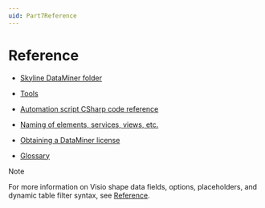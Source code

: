 ```yaml
---
uid: Part7Reference
---
```


# Reference

- [Skyline DataMiner folder](../part_7/SkylineDataminerFolder/SkylineDataminerFolder.md#skyline-dataminer-folder)

- [Tools](../part_7/DataminerTools/DataminerTools.md#tools)

- [Automation script CSharp code reference](../part_7/CsharpReference/CsharpReference.md#automation-script-csharp-code-reference)

- [Naming of elements, services, views, etc.](../part_7/NamingConventions/NamingConventions.md#naming-of-elements-services-views-etc)

- [Obtaining a DataMiner license](../part_7/DataminerLicenses/DataminerLicenses.md#obtaining-a-dataminer-license)

- [Glossary](../part_7/glossary/glossary.md)

> [!NOTE]
> For more information on Visio shape data fields, options, placeholders, and dynamic table filter syntax, see [Reference](../part_2/visio/Reference.md).
